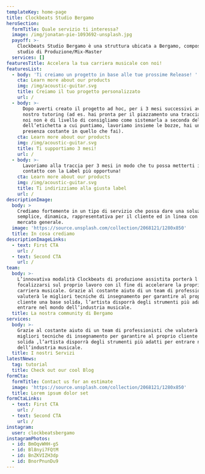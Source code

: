 ```yaml
---
templateKey: home-page
title: Clockbeats Studio Bergamo
heroSection:
  formTitle: Quale servizio ti interessa?
  image: /img/jonatan-pie-1093692-unsplash.jpg
  payoff: >-
    Clockbeats Studio Bergamo è una struttura ubicata a Bergamo, composta da uno
    studio di Produzione/Mix-Master
  services: []
featuresTitle: Accelera la tua carriera musicale con noi!
featuresList:
  - body: 'Ti creiamo un progetto in base alle tue prossime Release! '
    cta: Learn more about our products
    img: /img/acoustic-guitar.svg
    title: Creiamo il tuo progetto personalizzato
    url: /
  - body: >-
      Dopo averti creato il progetto ad hoc, per i 3 mesi successivi avrai il
      nostro tutoring (ad es. hai pronta per il piazzamento una traccia, se per
      noi non è di livello di consigliamo come sistemarla a seconda del goal e
      dell’etichetta a cui puntiamo, lavoriamo insieme le bozze, hai una
      presenza costante in quello che fai).
    cta: Learn more about our products
    img: /img/acoustic-guitar.svg
    title: Ti supportiamo 3 mesi!
    url: /
  - body: >-
      Lavoriamo alla traccia per 3 mesi in modo che tu possa metterti in
      contatto con la Label più opportuna!
    cta: Learn more about our products
    img: /img/acoustic-guitar.svg
    title: Ti indirizziamo alla giusta label
    url: /
descriptionImage:
  body: >
    Crediamo fortemente in un tipo di servizio che possa dare una soluzione più
    semplice, dinamica, rappresentativa per il cliente ed in linea con il
    mercato generale.
  image: 'https://source.unsplash.com/collection/2068121/1280x850'
  title: In cosa crediamo
descriptionImageLinks:
  - text: First CTA
    url: /
  - text: Second CTA
    url: /
team:
  body: >-
    L’innovativa modalità Clockbeats di produzione assistita porterà l’artista a
    focalizzarsi sul proprio lavoro con il fine di accelerare la propria
    carriera musicale. Grazie al costante aiuto di un team di professionisti che
    valuterà le migliori tecniche di insegnamento per garantire al proprio
    cliente una base solida, l’artista disporrà degli strumenti più adatti per
    entrare nel mondo dell’industria musicale.
  title: La nostra community di Bergamo
services:
  body: >-
    Grazie al costante aiuto di un team di professionisti che valuterà le
    migliori tecniche di insegnamento per garantire al proprio cliente una base
    solida ,l’artista disporrà degli strumenti più adatti per entrare nel mondo
    dell’industria musicale.
  title: I nostri Servizi
latestNews:
  tag: tutorial
  title: Check out our cool Blog
formCta:
  formTitle: Contact us for an estimate
  image: 'https://source.unsplash.com/collection/2068121/1280x850'
  title: Lorem ipsum dolor set
formCtaLinks:
  - text: First CTA
    url: /
  - text: Second CTA
    url: /
instagram:
  user: clockbeatsbergamo
instagramPhotos:
  - id: BmOqvWHH-gS
  - id: Bl8nyi7FQtM
  - id: BnZKVIZH3dp
  - id: BnorPnunDu9
---
```


